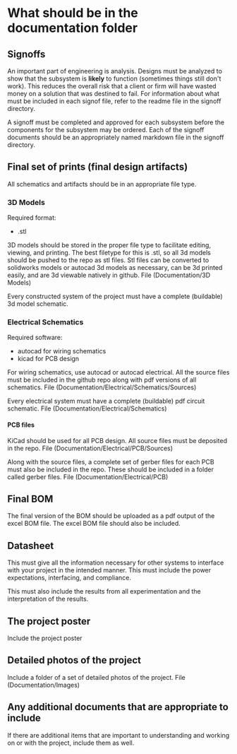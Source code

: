 # What should be in the documentation folder


## Signoffs

An important part of engineering is analysis. Designs must be analyzed to show that the subsystem is **likely** to function (sometimes things still don't work). This reduces the overall risk that a client or firm will have wasted money on a solution that was destined to fail. For information about what must be included in each signof file, refer to the readme file in the signoff directory. 

A signoff must be completed and approved for each subsystem before the components for the subsystem may be ordered. Each of the signoff documents should be an appropriately named markdown file in the signoff directory. 


## Final set of prints (final design artifacts)

All schematics and artifacts should be in an appropriate file type. 

### 3D Models

Required format: 
- .stl

3D models should be stored in the proper file type to facilitate editing, viewing, and printing. The best filetype for this is .stl, so all 3d models should be pushed to the repo as stl files. Stl files can be converted to solidworks models or autocad 3d models as necessary, can be 3d printed easily, and are 3d viewable natively in github. File (Documentation/3D Models)

Every constructed system of the project must have a complete (buildable) 3d model schematic.


### Electrical Schematics

Required software: 
- autocad for wiring schematics
- kicad for PCB design

For wiring schematics, use autocad or autocad electrical. All the source files must be included in the github repo along with pdf versions of all schematics. File (Documentation/Electrical/Schematics/Sources)

Every electrical system must have a complete (buildable) pdf circuit schematic. File (Documentation/Electrical/Schematics)


#### PCB files

KiCad should be used for all PCB design. All source files must be deposited in the repo. File (Documentation/Electrical/PCB/Sources)

Along with the source files, a complete set of gerber files for each PCB must also be included in the repo. These should be included in a folder called gerber files. File (Documentation/Electrical/PCB)


## Final BOM

The final version of the BOM should be uploaded as a pdf output of the excel BOM file. The excel BOM file should also be included.


## Datasheet 

This must give all the information necessary for other systems to interface with your project in the intended manner. This must include the power expectations, interfacing, and compliance.
	
This must also include the results from all experimentation and the interpretation of the results.
  
  
  
  
## The project poster

Include the project poster


## Detailed photos of the project

Include a folder of a set of detailed photos of the project. File (Documentation/Images)


## Any additional documents that are appropriate to include

If there are additional items that are important to understanding and working on or with the project, include them as well. 
